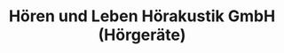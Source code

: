---
title: "Hören und Leben Hörakustik GmbH (Hörgeräte)"
url: /dresden/hoeren-und-leben-hoerakustik-gmbh-hoergeraete/
shop: Hörgeräte
---